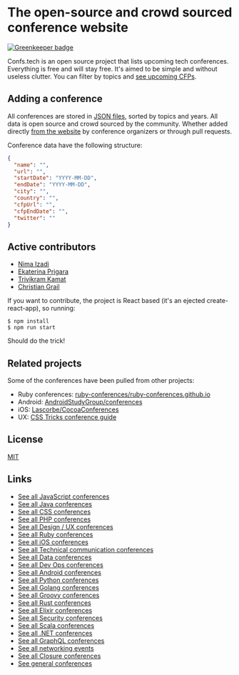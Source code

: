 # The open-source and crowd sourced conference website

[![Greenkeeper badge](https://badges.greenkeeper.io/tech-conferences/confs.tech.svg)](https://greenkeeper.io/)

Confs.tech is an open source project that lists upcoming tech conferences. Everything is free and will stay free. It's aimed to be simple and without useless clutter. You can filter by topics and [see upcoming CFPs](https://confs.tech/cfp).

## Adding a conference

All conferences are stored in [JSON files](https://github.com/tech-conferences/conference-data/tree/master/conferences), sorted by topics and years. All data is open source and crowd sourced by the community. Whether added directly [from the website](https://confs.tech/conferences/new) by conference organizers or through pull requests.

Conference data have the following structure:

```json
{
  "name": "",
  "url": "",
  "startDate": "YYYY-MM-DD",
  "endDate": "YYYY-MM-DD",
  "city": "",
  "country": "",
  "cfpUrl": "",
  "cfpEndDate": "",
  "twitter": ""
}
```

## Active contributors

- [Nima Izadi](https://nimz.co)
- [Ekaterina Prigara](https://twitter.com/katyaprigara)
- [Trivikram Kamat](https://twitter.com/trivikram)
- [Christian Grail](https://twitter.com/cgrail)

If you want to contribute, the project is React based (it's an ejected create-react-app), so running:

```
$ npm install
$ npm run start
```

Should do the trick!

## Related projects

Some of the conferences have been pulled from other projects:

- Ruby conferences: [ruby-conferences/ruby-conferences.github.io](https://github.com/ruby-conferences/ruby-conferences.github.io)
- Android: [AndroidStudyGroup/conferences](https://github.com/AndroidStudyGroup/conferences)
- iOS: [Lascorbe/CocoaConferences](https://github.com/Lascorbe/CocoaConferences)
- UX: [CSS Tricks conference guide](https://css-tricks.com/guide-2017-conferences)

## License

[MIT](LICENSE.md)

## Links

- [See all JavaScript conferences](https://confs.tech/javascript)
- [See all Java conferences](https://confs.tech/java)
- [See all CSS conferences](https://confs.tech/css)
- [See all PHP conferences](https://confs.tech/php)
- [See all Design / UX conferences](https://confs.tech/ux)
- [See all Ruby conferences](https://confs.tech/ruby)
- [See all iOS conferences](https://confs.tech/ios)
- [See all Technical communication conferences](https://confs.tech/tech-comm)
- [See all Data conferences](https://confs.tech/data)
- [See all Dev Ops conferences](https://confs.tech/devops)
- [See all Android conferences](https://confs.tech/android)
- [See all Python conferences](https://confs.tech/python)
- [See all Golang conferences](https://confs.tech/golang)
- [See all Groovy conferences](https://confs.tech/groovy)
- [See all Rust conferences](https://confs.tech/rust)
- [See all Elixir conferences](https://confs.tech/elixir)
- [See all Security conferences](https://confs.tech/security)
- [See all Scala conferences](https://confs.tech/scala)
- [See all .NET conferences](https://confs.tech/dotnet)
- [See all GraphQL conferences](https://confs.tech/graphql)
- [See all networking events](https://confs.tech/networking)
- [See all Closure conferences](https://confs.tech/clojure)
- [See general conferences](https://confs.tech/general)
